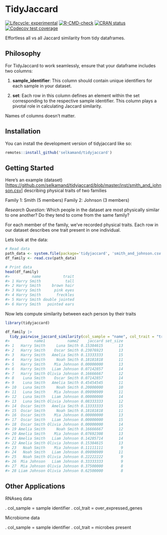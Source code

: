 
<!-- README.md is generated from README.Rmd. Please edit that file -->

# TidyJaccard

<!-- badges: start -->

[![Lifecycle:
experimental](https://img.shields.io/badge/lifecycle-experimental-orange.svg)](https://lifecycle.r-lib.org/articles/stages.html#experimental)
[![R-CMD-check](https://github.com/selkamand/tidyjaccard/actions/workflows/R-CMD-check.yaml/badge.svg)](https://github.com/selkamand/tidyjaccard/actions/workflows/R-CMD-check.yaml)
[![CRAN
status](https://www.r-pkg.org/badges/version/tidyjaccard)](https://CRAN.R-project.org/package=tidyjaccard)
[![Codecov test
coverage](https://codecov.io/gh/selkamand/tidyjaccard/branch/master/graph/badge.svg)](https://app.codecov.io/gh/selkamand/tidyjaccard?branch=master)
<!-- badges: end -->

Effortless all vs all Jaccard similarity from tidy dataframes.

## Philosophy

For TidyJaccard to work seamlessly, ensure that your dataframe includes
two columns:

1.  **sample_identifier**: This column should contain unique identifiers
    for each sample in your dataset.

2.  **set**: Each row in this column defines an element within the set
    corresponding to the respective sample identifier. This column plays
    a pivotal role in calculating Jaccard similarity.

Names of columns doesn’t matter.

## Installation

You can install the development version of tidyjaccard like so:

``` r
remotes::install_github('selkamand/tidyjaccard')
```

## Getting Started

Here’s an example
(dataset)\[<https://github.com/selkamand/tidyjaccard/blob/master/inst/smith_and_johnson.csv>\]
describing physical traits of two families

Family 1: Smith (5 members) Family 2: Johnson (3 members)

*Research Question:* Which people in the dataset are most physically
similar to one another? Do they tend to come from the same family?

For each member of the family, we’ve recorded physical traits. Each row
in our dataset describes one trait present in one individual.

Lets look at the data:

``` r
# Read data
path_data <- system.file(package='tidyjaccard', 'smith_and_johnson.csv')
df_family <- read.csv(path_data)

# Print data
head(df_family)
#>          name          trait
#> 1 Harry Smith           tall
#> 2 Harry Smith     brown hair
#> 3 Harry Smith      pink eyes
#> 4 Harry Smith       freckles
#> 5 Harry Smith double jointed
#> 6 Harry Smith   pointed ears
```

Now lets compute similarity between each person by their traits

``` r
library(tidyjaccard)

df_family |>
  tidy_pairwise_jaccard_similarity(col_sample = "name", col_trait = "trait")
#>           name1          name2    jaccard set_size
#> 1   Harry Smith     Luna Smith 0.15384615       13
#> 2   Harry Smith    Oscar Smith 0.23076923       13
#> 3   Harry Smith   Amelia Smith 0.13333333       15
#> 4   Harry Smith     Noah Smith 0.18181818       11
#> 5   Harry Smith    Mia Johnson 0.00000000       13
#> 6   Harry Smith   Liam Johnson 0.07142857       14
#> 7   Harry Smith Olivia Johnson 0.16666667       12
#> 8    Luna Smith    Oscar Smith 0.07142857       14
#> 9    Luna Smith   Amelia Smith 0.45454545       11
#> 10   Luna Smith     Noah Smith 0.20000000       10
#> 11   Luna Smith    Mia Johnson 0.09090909       11
#> 12   Luna Smith   Liam Johnson 0.00000000       14
#> 13   Luna Smith Olivia Johnson 0.08333333       12
#> 14  Oscar Smith   Amelia Smith 0.13333333       15
#> 15  Oscar Smith     Noah Smith 0.18181818       11
#> 16  Oscar Smith    Mia Johnson 0.00000000       13
#> 17  Oscar Smith   Liam Johnson 0.00000000       15
#> 18  Oscar Smith Olivia Johnson 0.00000000       14
#> 19 Amelia Smith     Noah Smith 0.16666667       12
#> 20 Amelia Smith    Mia Johnson 0.07692308       13
#> 21 Amelia Smith   Liam Johnson 0.14285714       14
#> 22 Amelia Smith Olivia Johnson 0.15384615       13
#> 23   Noah Smith    Mia Johnson 0.11111111        9
#> 24   Noah Smith   Liam Johnson 0.09090909       11
#> 25   Noah Smith Olivia Johnson 0.22222222        9
#> 26  Mia Johnson   Liam Johnson 0.33333333        9
#> 27  Mia Johnson Olivia Johnson 0.37500000        8
#> 28 Liam Johnson Olivia Johnson 0.62500000        8
```

## Other Applications

RNAseq data

. col_sample = sample identifier . col_trait = over_expressed_genes

Microbiome data

. col_sample = sample identifier . col_trait = microbes present
